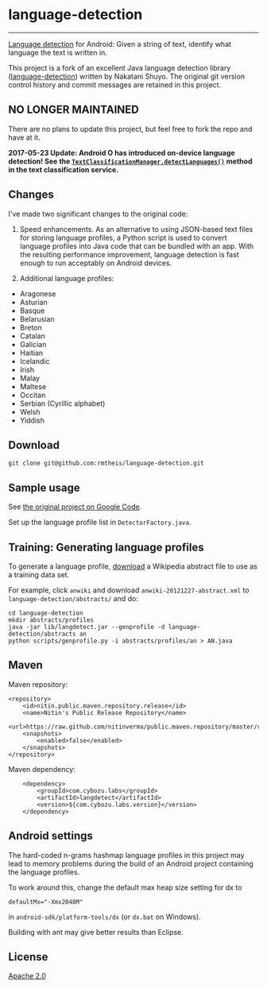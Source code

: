 # language-detection
* * * 

[Language detection](http://en.wikipedia.org/wiki/Language_detection) for Android: Given a string 
of text, identify what language the text is written in.

This project is a fork of an excellent Java language detection library 
([language-detection](http://code.google.com/p/language-detection/)) written by Nakatani Shuyo. 
The original git version control history and commit messages are retained in this project.

## NO LONGER MAINTAINED

There are no plans to update this project, but feel free to fork the repo and have at it. 

**2017-05-23 Update: Android O has introduced on-device language detection!
See the [`TextClassificationManager.detectLanguages()`](https://developer.android.com/reference/android/view/textclassifier/TextClassificationManager.html#detectLanguages(java.lang.CharSequence))
method in the text classification service.**

## Changes

I've made two significant changes to the original code:

1. Speed enhancements. As an alternative to using JSON-based text files for storing language 
profiles, a Python script is used to convert language profiles into Java code that can be bundled 
with an app. With the resulting performance improvement, language detection is fast enough to run 
acceptably on Android devices.

2. Additional language profiles:

- Aragonese
- Asturian
- Basque
- Belarusian
- Breton
- Catalan
- Galician
- Haitian
- Icelandic
- Irish
- Malay
- Maltese
- Occitan
- Serbian (Cyrillic alphabet)
- Welsh
- Yiddish

## Download

    git clone git@github.com:rmtheis/language-detection.git

## Sample usage

See [the original project on Google Code](http://code.google.com/p/language-detection/).

Set up the language profile list in `DetectorFactory.java`.

## Training: Generating language profiles

To generate a language profile, [download](http://dumps.wikimedia.org/backup-index.html) a 
Wikipedia abstract file to use as a training data set.

For example, click `anwiki` and download `anwiki-20121227-abstract.xml` to 
`language-detection/abstracts/` and do:

    cd language-detection
    mkdir abstracts/profiles
    java -jar lib/langdetect.jar --genprofile -d language-detection/abstracts an
    python scripts/genprofile.py -i abstracts/profiles/an > AN.java

## Maven

Maven repository:

    <repository>
        <id>nitin.public.maven.repository.release</id>
        <name>Nitin's Public Release Repository</name>
        <url>https://raw.github.com/nitinverma/public.maven.repository/master/releases/</url>
        <snapshots>
            <enabled>false</enabled>
        </snapshots>
    </repository>

Maven dependency:

        <dependency>
            <groupId>com.cybozu.labs</groupId>
            <artifactId>langdetect</artifactId>
            <version>${com.cybozu.labs.version}</version>
        </dependency>

## Android settings

The hard-coded n-grams hashmap language profiles in this project may lead to memory problems 
during the build of an Android project containing the language profiles.
 
To work around this, change the default max heap size setting for dx to 

    defaultMx="-Xmx2048M" 

in `android-sdk/platform-tools/dx` (or `dx.bat` on Windows).

Building with ant may give better results than Eclipse.

## License

[Apache 2.0](http://www.apache.org/licenses/LICENSE-2.0)
